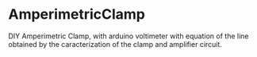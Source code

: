 # AmperimetricClamp
DIY Amperimetric Clamp, with arduino voltimeter with equation of the line obtained by the caracterization of the clamp and amplifier circuit.
